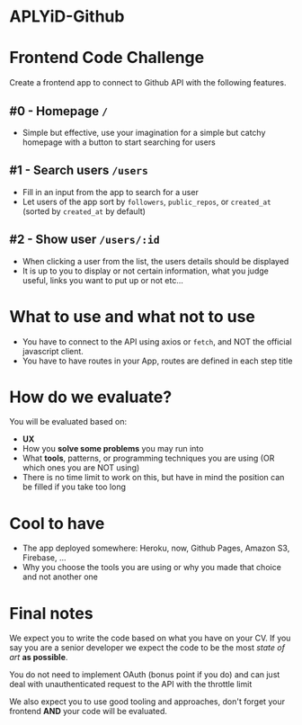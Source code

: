 # APLYiD-Github

# Frontend Code Challenge

Create a frontend app to connect to Github API with the following features.

## #0 - Homepage `/`

* Simple but effective, use your imagination for a simple but catchy homepage with a button to start searching for users

## #1 - Search users `/users`

* Fill in an input from the app to search for a user
* Let users of the app sort by `followers`, `public_repos`, or `created_at` (sorted by `created_at` by default)

## #2 - Show user `/users/:id`

* When clicking a user from the list, the users details should be displayed
* It is up to you to display or not certain information, what you judge useful, links you want to put up or not etc...

# What to use and what not to use

* You have to connect to the API using axios or `fetch`, and NOT the official javascript client.
* You have to have routes in your App, routes are defined in each step title

# How do we evaluate?

You will be evaluated based on:

* **UX** 
* How you **solve some problems** you may run into
* What **tools**, patterns, or programming techniques you are using (OR which ones you are NOT using)
* There is no time limit to work on this, but have in mind the position can be filled if you take too long

# Cool to have

* The app deployed somewhere: Heroku, now, Github Pages, Amazon S3, Firebase, …
* Why you choose the tools you are using or why you made that choice and not another one

# Final notes

We expect you to write the code based on what you have on your CV. If you say you are a senior developer we expect the code to be the most _state of art_ **as possible**.

You do not need to implement OAuth (bonus point if you do) and can just deal with unauthenticated request to the API with the throttle limit

We also expect you to use good tooling and approaches, don't forget your frontend **AND** your code will be evaluated.
